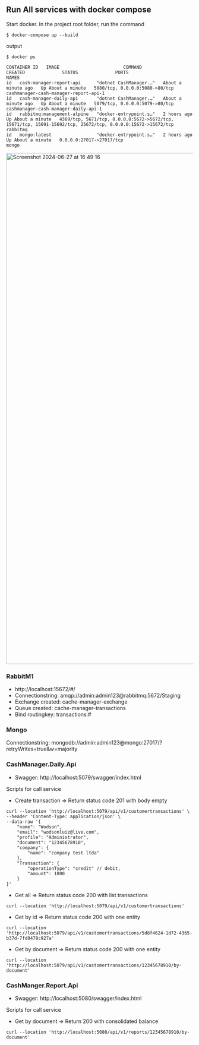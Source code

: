 ## Run All services with docker compose

Start docker. In the project root folder, run the command

```
$ docker-compose up --build
```

output
```
$ docker ps

CONTAINER ID   IMAGE                        COMMAND                  CREATED              STATUS              PORTS                                                                                                         NAMES
id   cash-manager-report-api      "dotnet CashManager.…"   About a minute ago   Up About a minute   5080/tcp, 0.0.0.0:5080->80/tcp                                                                                cashmanager-cash-manager-report-api-1
id   cash-manager-daily-api       "dotnet CashManager.…"   About a minute ago   Up About a minute   5079/tcp, 0.0.0.0:5079->80/tcp                                                                                cashmanager-cash-manager-daily-api-1
id   rabbitmq:management-alpine   "docker-entrypoint.s…"   2 hours ago          Up About a minute   4369/tcp, 5671/tcp, 0.0.0.0:5672->5672/tcp, 15671/tcp, 15691-15692/tcp, 25672/tcp, 0.0.0.0:15672->15672/tcp   rabbitmq
id   mongo:latest                 "docker-entrypoint.s…"   2 hours ago          Up About a minute   0.0.0.0:27017->27017/tcp                                                                                      mongo
```

<img width="1377" alt="Screenshot 2024-06-27 at 16 49 16" src="https://github.com/wodsonluiz/CashManager/assets/13908258/4834bf81-8949-4481-8f14-8b27e87eaea2">


### RabbitM1
- http://localhost:15672/#/
- Connectionstring: amqp://admin:admin123@rabbitmq:5672/Staging
- Exchange created: cache-manager-exchange
- Queue created: cache-manager-transactions
- Bind routingkey: transactions.# 

### Mongo
Connectionstring: mongodb://admin:admin123@mongo:27017/?retryWrites=true&w=majority

### CashManager.Daily.Api
- Swagger: http://localhost:5079/swagger/index.html

Scripts for call service
- Create transaction => Return status code 201 with body empty
```
curl --location 'http://localhost:5079/api/v1/customertransactions' \
--header 'Content-Type: application/json' \
--data-raw '{
    "name": "Wodson",
    "email": "wodsonluiz@live.com",
    "profile": "Administrator",
    "document": "12345678910",
    "company": {
        "name": "company test ltda"
    },
    "Transaction": {
        "operationType": "credit" // debit,
        "amount": 1000
    }
}'
```

- Get all => Return status code 200 with list transactions
```
curl --location 'http://localhost:5079/api/v1/customertransactions'
```

- Get by id => Return status code 200 with one entity
```
curl --location 'http://localhost:5079/api/v1/customertransactions/5d8f4624-1d72-4365-b37d-7fd0478c927a'
```

- Get by document => Return status code 200 with one entity

```
curl --location 'http://localhost:5079/api/v1/customertransactions/12345678910/by-document'
```

### CashManger.Report.Api
- Swagger: http://localhost:5080/swagger/index.html

Scripts for call service

- Get by document => Return 200 with consolidated balance

```
curl --location 'http://localhost:5080/api/v1/reports/12345678910/by-document'
```

